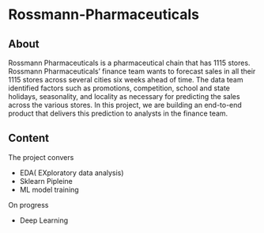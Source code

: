 # Rossmann-Pharmaceuticals

## About
Rossmann Pharmaceuticals is a pharmaceutical chain that has 1115 stores. Rossmann Pharmaceuticals’ finance team wants to forecast sales in all their 1115 stores across several cities six weeks ahead of time. The data team identified factors such as promotions, competition, school and state holidays, seasonality, and locality as necessary for predicting the sales across the various stores. In this project, we are building an end-to-end product that delivers this prediction to analysts in the finance team.

## Content
The project convers 
- EDA( EXploratory data analysis)
- Sklearn Pipleine
- ML model training

On progress
- Deep Learning
